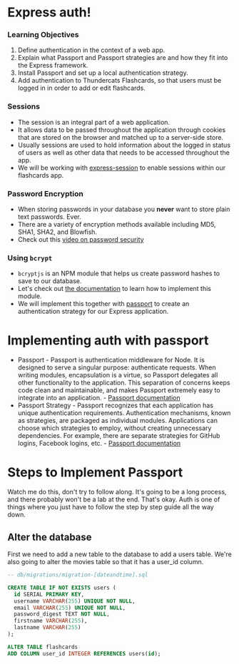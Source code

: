 # Express auth!

### Learning Objectives

1. Define authentication in the context of a web app.
2. Explain what Passport and Passport strategies are and how they fit into the Express framework.
3. Install Passport and set up a local authentication strategy.
4. Add authentication to Thundercats Flashcards, so that users must be logged in in order to add or edit flashcards.

### Sessions

- The session is an integral part of a web application.
- It allows data to be passed throughout the application through cookies that are stored on the browser and matched up to a server-side store.
- Usually sessions are used to hold information about the logged in status of users as well as other data that needs to be accessed throughout the app.
- We will be working with [express-session](https://github.com/expressjs/session) to enable sessions within our flashcards app.

### Password Encryption

- When storing passwords in your database you **never** want to store plain text passwords. Ever.
- There are a variety of encryption methods available including MD5, SHA1, SHA2, and Blowfish.
- Check out this [video on password security](https://www.youtube.com/watch?v=7U-RbOKanYs)

### Using `bcrypt`

- `bcryptjs` is an NPM module that helps us create password hashes to save to our database.
- Let's check out [the documentation](https://www.npmjs.com/package/bcrypt) to learn how to implement this module.
- We will implement this together with [passport](https://www.passportjs.org/) to create an authentication strategy for our Express application.

# Implementing auth with passport

- Passport - Passport is authentication middleware for Node. It is designed to serve a singular purpose: authenticate requests. When writing modules, encapsulation is a virtue, so Passport delegates all other functionality to the application. This separation of concerns keeps code clean and maintainable, and makes Passport extremely easy to integrate into an application. -
  [Passport documentation](http://passportjs.org/docs/overview)
- Passport Strategy - Passport recognizes that each application has unique authentication requirements. Authentication mechanisms, known as strategies, are packaged as individual modules. Applications can choose which strategies to employ, without creating unnecessary dependencies. For example, there are separate strategies for GitHub logins, Facebook logins, etc. -
  [Passport documentation](http://passportjs.org/docs/overview)


# Steps to Implement Passport

Watch me do this, don't try to follow along. It's going to be a long process, and there probably won't be a lab at the end. That's okay. Auth is one of things where you just have to follow the step by step guide all the way down.

## Alter the database

First we need to add a new table to the database to add a users table. We're also going to alter the movies table so that it has a user_id column.

```sql
-- db/migrations/migration-[dateandtime].sql

CREATE TABLE IF NOT EXISTS users (
  id SERIAL PRIMARY KEY,
  username VARCHAR(255) UNIQUE NOT NULL,
  email VARCHAR(255) UNIQUE NOT NULL,
  password_digest TEXT NOT NULL,
  firstname VARCHAR(255),
  lastname VARCHAR(255)
);

ALTER TABLE flashcards
ADD COLUMN user_id INTEGER REFERENCES users(id);
```
